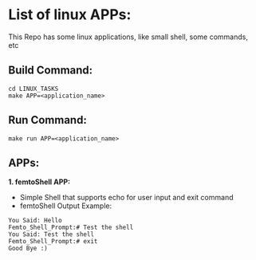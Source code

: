 # List of linux APPs:  
This Repo has some linux applications, like small shell, some commands, etc    

## Build Command:  
`cd LINUX_TASKS`  
`make APP=<application_name>`  

## Run Command: 
`make run APP=<application_name>`  

## APPs:  
**1. femtoShell APP:**  
  - Simple Shell that supports echo for user input and exit command  
  - femtoShell Output Example:
```Femto_Shell_Prompt:# Hello   
You Said: Hello   
Femto_Shell_Prompt:# Test the shell  
You Said: Test the shell  
Femto_Shell_Prompt:# exit  
Good Bye :)  